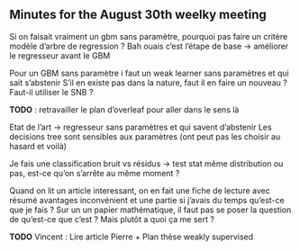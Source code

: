 ## Minutes for the August 30th weelky meeting

Si on faisait vraiment un gbm sans paramètre, pourquoi pas faire un critère modèle d’arbre de regression ?
Bah ouais c’est l’étape de base -> améliorer le regresseur avant le GBM

Pour un GBM sans paramètre i faut un weak learner sans paramètres et qui sait s’abstenir
S’il en existe pas dans la nature, faut il en faire un nouveau ? Faut-il utiliser le SNB ?

**TODO** : retravailler le plan d’overleaf pour aller dans le sens là

Etat de l’art -> regresseur sans paramètres et qui savent d’abstenir
Les decisions tree sont sensibles aux paramètres (ont peut pas les choisir au hasard et voilà)

Je fais une classification bruit vs résidus -> test stat même distribution ou pas, est-ce qu’on s’arrête au même moment ?

Quand on lit un article interessant, on en fait une fiche de lecture avec résumé avantages inconvénient et une partie si j’avais du temps qu’est-ce que je fais ?
Sur un un papier mathématique, il faut pas se poser la question de qu’est-ce que c’est ? Mais plutôt a quoi ça me sert ?

**TODO** Vincent : Lire article Pierre + Plan thèse weakly supervised
